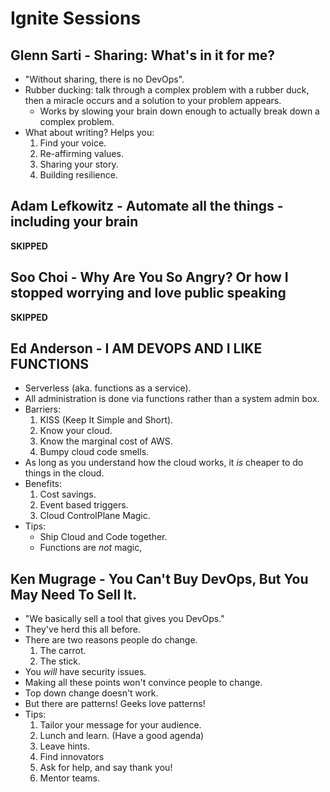 # Ignite Sessions

## Glenn Sarti - Sharing: What's in it for me?
 * "Without sharing, there is no DevOps".
 * Rubber ducking: talk through a complex problem with a rubber duck, then a miracle occurs and a solution to your problem appears.
   - Works by slowing your brain down enough to actually break down a complex problem.
 * What about writing? Helps you:
   1. Find your voice.
   2. Re-affirming values.
   3. Sharing your story.
   4. Building resilience.

## Adam Lefkowitz - Automate all the things - including your brain
 **SKIPPED**

## Soo Choi - Why Are You So Angry? Or how I stopped worrying and love public speaking
 **SKIPPED**

## Ed Anderson - I AM DEVOPS AND I LIKE FUNCTIONS
 * Serverless (aka. functions as a service).
 * All administration is done via functions rather than a system admin box.
 * Barriers:
   1. KISS (Keep It Simple and Short).
   2. Know your cloud.
   3. Know the marginal cost of AWS.
   4. Bumpy cloud code smells.
 * As long as you understand how the cloud works, it _is_ cheaper to do things in the cloud.
 * Benefits:
   1. Cost savings.
   2. Event based triggers.
   3. Cloud ControlPlane Magic.
 * Tips:
   - Ship Cloud and Code together.
   - Functions are _not_ magic,

## Ken Mugrage - You Can't Buy DevOps, But You May Need To Sell It.
 * "We basically sell a tool that gives you DevOps."
 * They've herd this all before.
 * There are two reasons people do change.
   1. The carrot.
   2. The stick.
 * You _will_ have security issues.
 * Making all these points won't convince people to change.
 * Top down change doesn't work.
 * But there are patterns! Geeks love patterns!
 * Tips:
   1. Tailor your message for your audience.
   2. Lunch and learn. (Have a good agenda)
   3. Leave hints.
   4. Find innovators
   5. Ask for help, and say thank you!
   6. Mentor teams.

